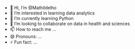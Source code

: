 - 👋 Hi, I’m @Mathildelho
- 👀 I’m interested in learning data analytics
- 🌱 I’m currently learning Python
- 💞️ I’m looking to collaborate on data in health and sciences
- 📫 How to reach me ...
- 😄 Pronouns: ...
- ⚡ Fun fact: ...

<!---
Mathildelho/Mathildelho is a ✨ special ✨ repository because its `README.md` (this file) appears on your GitHub profile.
You can click the Preview link to take a look at your changes.
--->
